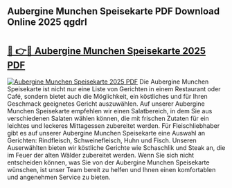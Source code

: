 ## Aubergine Munchen Speisekarte PDF Download Online 2025 qgdrl

# <h2><a href="http://gcafz1.nevu.top/?p=Aubergine+Munchen+Speisekarte">🔗 👉🔴 Aubergine Munchen Speisekarte 2025 PDF</a></h2>

[![Aubergine Munchen Speisekarte 2025 PDF](https://i.imgur.com/dBaPXMq.png)](http://gcafz1.nevu.top/?p=Aubergine+Munchen+Speisekarte)
Die Aubergine Munchen Speisekarte ist nicht nur eine Liste von Gerichten in einem Restaurant oder Café, sondern bietet auch die Möglichkeit, ein köstliches und für Ihren Geschmack geeignetes Gericht auszuwählen. Auf unserer Aubergine Munchen Speisekarte empfehlen wir einen Salatbereich, in dem Sie aus verschiedenen Salaten wählen können, die mit frischen Zutaten für ein leichtes und leckeres Mittagessen zubereitet werden. Für Fleischliebhaber gibt es auf unserer Aubergine Munchen Speisekarte eine Auswahl an Gerichten: Rindfleisch, Schweinefleisch, Huhn und Fisch. Unseren Auserwählten bieten wir köstliche Gerichte wie Schaschlik und Steak an, die im Feuer der alten Wälder zubereitet werden. Wenn Sie sich nicht entscheiden können, was Sie von der Aubergine Munchen Speisekarte wünschen, ist unser Team bereit zu helfen und Ihnen einen komfortablen und angenehmen Service zu bieten.
